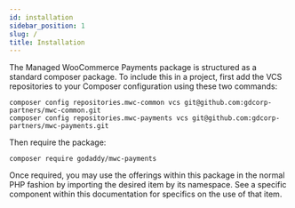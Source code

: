 ```yaml
---
id: installation
sidebar_position: 1
slug: /
title: Installation
---
```


The Managed WooCommerce Payments package is structured as a standard composer package.  To include this in a project, first add the VCS repositories to your Composer configuration using these two commands:
```
composer config repositories.mwc-common vcs git@github.com:gdcorp-partners/mwc-common.git
composer config repositories.mwc-payments vcs git@github.com:gdcorp-partners/mwc-payments.git
```
Then require the package:
```
composer require godaddy/mwc-payments
```

Once required, you may use the offerings within this package in the normal PHP fashion by importing the desired item by its namespace.  See a specific component within this documentation for specifics on the use of that item.
